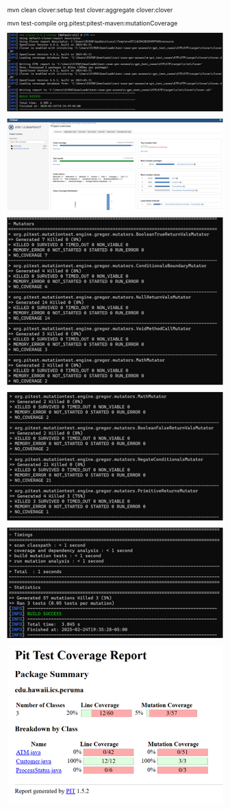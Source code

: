 mvn clean clover:setup test clover:aggregate clover:clover

mvn test-compile org.pitest:pitest-maven:mutationCoverage

![img_1.png](img_1.png)

![img_2.png](img_2.png)

![img_4.png](img_4.png)

![img_5.png](img_5.png)

![img_6.png](img_6.png)

![img_3.png](img_3.png)

